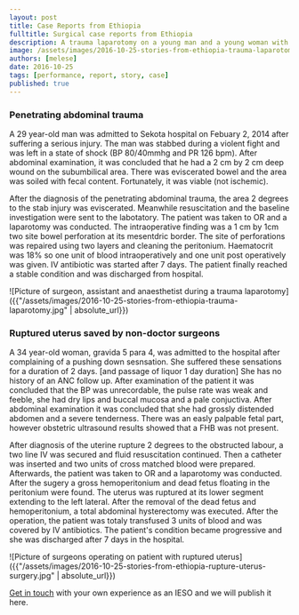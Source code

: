 ```yaml
---
layout: post
title: Case Reports from Ethiopia
fulltitle: Surgical case reports from Ethiopia
description: A trauma laparotomy on a young man and a young woman with a ruptured uterus. IESOs treat patients like these everyday and make a huge difference to their care and survival.
image: /assets/images/2016-10-25-stories-from-ethiopia-trauma-laparotomy.jpg
authors: [melese]
date: 2016-10-25
tags: [performance, report, story, case]
published: true
---
```

### Penetrating abdominal trauma

A 29 year-old man was admitted to Sekota hospital on Febuary 2, 2014 after suffering a serious injury.
The man was stabbed during a violent fight and was left in a state of shock (BP 80/40mmhg and PR 126 bpm).
After abdominal examination, it was concluded that he had a 2 cm by 2 cm deep wound on the subumbilical area.
There was eviscerated bowel and the area was soiled with fecal content.
Fortunately, it was viable (not ischemic).

After the diagnosis of the penetrating abdominal trauma, the area 2 degrees to the stab injury was eviscerated.  Meanwhile resuscitation and the baseline investigation were sent to the labotatory.
The patient was taken to OR and a laparotomy was conducted.
The intraoperative finding was a 1 cm by 1cm two site bowel perforation at its mesentdric border.
The site of perforations was repaired using two layers and cleaning the peritonium.
Haematocrit was 18% so one unit of blood intraoperatively and one unit post operatively was given.
IV antibiotic was started after 7 days.
The patient finally reached a stable condition and was discharged from hospital.

![Picture of surgeon, assistant and anaesthetist during a trauma laparotomy]({{"/assets/images/2016-10-25-stories-from-ethiopia-trauma-laparotomy.jpg" | absolute_url}})

### Ruptured uterus saved by non-doctor surgeons

A 34 year-old woman, gravida 5 para 4, was admitted to the hospital after complaining of a pushing down sesnsation.
She suffered these sensations for a duration of 2 days. [and passage of liquor 1 day duration] She has no history of an ANC follow up.
After examination of the patient it was concluded that the BP was unrecordable, the pulse rate was weak and feeble, she had dry lips and buccal mucosa and a pale conjuctiva.
After abdominal examination it was concluded that she had grossly distended abdomen and a severe tenderness.
There was an easly palpable fetal part, however obstetric ultrasound results showed that a FHB was not present. 

After diagnosis of the uterine rupture 2 degrees to the obstructed labour, a two line IV was secured and fluid resuscitation continued.
Then a catheter was inserted and two units of cross matched blood were prepared.
Afterwards, the patient was taken to OR and a laparotomy was conducted.
After the sugery a gross hemoperitonium  and dead fetus floating in the peritonium were found.
The uterus was ruptured at its lower segment extending to the left lateral.
After the removal of the dead fetus and hemoperitonium, a total abdominal hysterectomy was executed.
After the operation, the patient was totaly transfused 3 units of blood and was covered by IV antibiotics.
The patient's condition became progressive and she was discharged after 7 days in the hospital.

![Picture of surgeons operating on patient with ruptured uterus]({{"/assets/images/2016-10-25-stories-from-ethiopia-rupture-uterus-surgery.jpg" | absolute_url}})

<a href="/contact"><span class="i-mail"></span> Get in touch</a> with your own experience as an IESO and we will publish it here.
